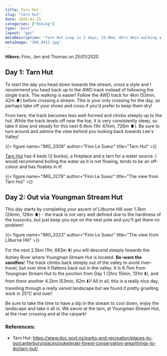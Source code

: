 ```yaml
---
title: Tarn Hut
slug: "tarn-hut"
date: 2020-01-25
categories: ["Hiking"]
type: "post"
layout: "gps"
metaDescription: "Tarn Hut Loop is 2 days, 25.9km, 8hrs 8min walking a very pretty tarn in some very epic country nestled behind Ashley Gorge."
metaImage: "IMG_0412.jpg"
---
```


__Hikers:__ Finn, Jen and Thomas on 25/01/2020

## Day 1: Tarn Hut

<div id="Day_1_Tarn_Hut"></div>

To start the day you head down towards the stream, cross a style and I recommend you head back up to the 4WD track instead of following the single track. The walking is easier! Follow the 4WD track for 4km (53min, 42m ⬆️) before crossing a stream. This is your only crossing for the day, so perhaps take off your shoes and cross if you'd prefer to keep them dry!

From here, the track becomes less well-formed and climbs steeply up to the hut. While the track levels off near the top, it is very consistently steep, so take it slow and steady for this next 6.4km (1hr 47min, 726m ⬆️). Be sure to turn around and admire the view behind you looking back towards Lee's Valley!

{{< figure name="IMG_3309" author="Finn Le Sueur" title="Tarn Hut" >}}

[Tarn Hut](https://www.doc.govt.nz/parks-and-recreation/places-to-go/canterbury/places/puketeraki-forest-conservation-area/things-to-do/tarn-hut/) has 4 beds (2 bunks), a fireplace and a tarn for a water source. I would recommend boiling the water as it is not flowing, tends to be an off-colour and has floaties in it!

{{< figure name="IMG_3279" author="Finn Le Sueur" title="The view from Tarn Hut" >}}

## Day 2: Out via Youngman Stream Hut

<div id="Day_2_Out_via_Youngman_s_Stream_Hut"></div>

This day starts by completing your ascent of Lilburne Hill over 1.3km (24min, 126m ⬆️) - the track is not very well defined due to the hardiness of the tussocks, but just keep you eye on the next pole and you'll get there no problem!

{{< figure name="IMG_3323" author="Finn Le Sueur" title="The view from Lilburne Hill" >}}

For the next 2.5km (1hr, 683m ⬇️) you will descend steeply towards the Ashley River where Youngman Stream Hut is located. __Be-ware the sandfies__! The track climbs back steeply out of the valley to avoid river-travel, but over time it flattens back out in the valley. It is 6.7km from Youngman Stream Hut to the junction from Day 1 (2hrs 15min, 131m ⬇️), and from there another 4.2km (53min, 62m ⬇️)! All in all, this is a really nice day, travelling through a really varied landscape but we found it pretty gruelling work in 25℃ and over!

Be sure to take the time to have a dip in the stream to cool down, enjoy the landscape and take it all in. We swum at the tarn, at Youngman Stream Hut, at the river crossing and at the carpark!

### References:

- Tarn Hut: https://www.doc.govt.nz/parks-and-recreation/places-to-go/canterbury/places/puketeraki-forest-conservation-area/things-to-do/tarn-hut/